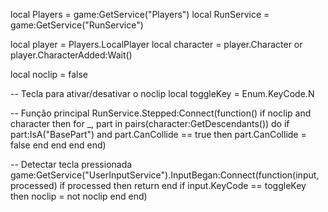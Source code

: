 
local Players = game:GetService("Players")
local RunService = game:GetService("RunService")

local player = Players.LocalPlayer
local character = player.Character or player.CharacterAdded:Wait()

local noclip = false

-- Tecla para ativar/desativar o noclip
local toggleKey = Enum.KeyCode.N

-- Função principal
RunService.Stepped:Connect(function()
    if noclip and character then
        for _, part in pairs(character:GetDescendants()) do
            if part:IsA("BasePart") and part.CanCollide == true then
                part.CanCollide = false
            end
        end
    end
end)

-- Detectar tecla pressionada
game:GetService("UserInputService").InputBegan:Connect(function(input, processed)
    if processed then return end
    if input.KeyCode == toggleKey then
        noclip = not noclip
    end
end)
